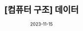 ---
layout: single
title:  "[컴퓨터 구조] 데이터"
categories: 
    - cs
tag: [cs, computer_architecture]
published: true

author_profile: true # 옆에뜨는 프로파일

date: 2023-11-15
last_modified_at: 2023-11-15
---